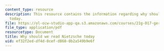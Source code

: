 ```yaml
---
content_type: resource
description: This resource contains the information regarding why should we read Nietzsche
  today.
file: https://ol-ocw-studio-app-qa.s3.amazonaws.com/courses/21g-017-germany-and-its-european-context-fall-2002/ef32f2eddf4d0cefd8600b2a549b9e6f_MIT21G_017F02_lec_2_3.pdf
file_type: application/pdf
resourcetype: Document
title: Why should we read Nietzsche today
uid: ef32f2ed-df4d-0cef-d860-0b2a549b9e6f
---
```

